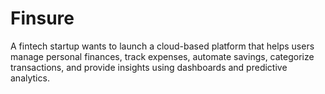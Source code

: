 # Finsure
A fintech startup wants to launch a cloud-based platform that helps users manage personal finances, track expenses, automate savings, categorize transactions, and provide insights using dashboards and predictive analytics. 
